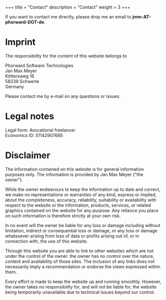 +++
title = "Contact"
description = "Contact"
weight = 3
+++

If you want to contact me directly, please drop me an email to **jmm-AT-phorward-DOT-de**.

# Imprint

The responsibility for the content of this website belongs to

Phorward Software Technologies<br>
Jan Max Meyer<br>
Köttersweg 16<br>
58239 Schwerte<br>
Germany<br>

Please contact me by e-mail on any questions or issues.

# Legal notes

Legal form: Avocational freelancer<br>
Economics ID: 51142907685


# Disclaimer

The information contained on this website is for general information purposes only. The information is provided by Jan Max Meyer ("the owner").

While the owner endeavours to keep the information up to date and correct, we make no representations or warranties of any kind, express or implied, about the completeness, accuracy, reliability, suitability or availability with respect to the website or the information, products, services, or related graphics contained on the website for any purpose. Any reliance you place on such information is therefore strictly at your own risk.

In no event will the owner be liable for any loss or damage including without limitation, indirect or consequential loss or damage, or any loss or damage whatsoever arising from loss of data or profits arising out of, or in connection with, the use of this website.

Through this website you are able to link to other websites which are not under the control of the owner. the owner has no control over the nature, content and availability of those sites. The inclusion of any links does not necessarily imply a recommendation or endorse the views expressed within them.

Every effort is made to keep the website up and running smoothly. However, the owner takes no responsibility for, and will not be liable for, the website being temporarily unavailable due to technical issues beyond our control.

